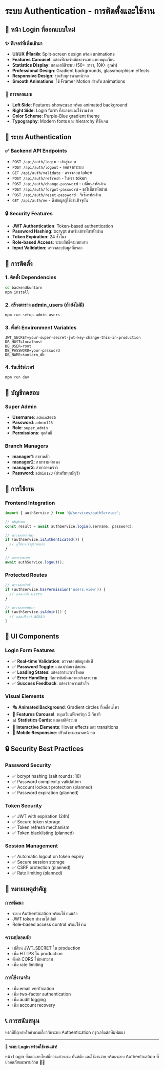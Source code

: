 # ระบบ Authentication - การติดตั้งและใช้งาน

## 🎨 **หน้า Login ที่ออกแบบใหม่**

### ✨ **ฟีเจอร์ที่เพิ่มเข้ามา**
- **UI/UX ที่ทันสมัย**: Split-screen design พร้อม animations
- **Features Carousel**: แสดงฟีเจอร์หลักของระบบแบบหมุนเวียน
- **Statistics Display**: แสดงสถิติระบบ (50+ สาขา, 10K+ ลูกค้า)
- **Professional Design**: Gradient backgrounds, glassmorphism effects
- **Responsive Design**: รองรับทุกขนาดหน้าจอ
- **Smooth Animations**: ใช้ Framer Motion สำหรับ animations

### 🎯 **การออกแบบ**
- **Left Side**: Features showcase พร้อม animated background
- **Right Side**: Login form ที่สะอาดและใช้งานง่าย
- **Color Scheme**: Purple-Blue gradient theme
- **Typography**: Modern fonts และ hierarchy ที่ชัดเจน

## 🔐 **ระบบ Authentication**

### ✅ **Backend API Endpoints**
- `POST /api/auth/login` - เข้าสู่ระบบ
- `POST /api/auth/logout` - ออกจากระบบ
- `GET /api/auth/validate` - ตรวจสอบ token
- `POST /api/auth/refresh` - รีเฟรช token
- `POST /api/auth/change-password` - เปลี่ยนรหัสผ่าน
- `POST /api/auth/forgot-password` - ขอรีเซ็ตรหัสผ่าน
- `POST /api/auth/reset-password` - รีเซ็ตรหัสผ่าน
- `GET /api/auth/me` - ดึงข้อมูลผู้ใช้งานปัจจุบัน

### 🔒 **Security Features**
- **JWT Authentication**: Token-based authentication
- **Password Hashing**: bcrypt สำหรับเข้ารหัสรหัสผ่าน
- **Token Expiration**: 24 ชั่วโมง
- **Role-based Access**: ระบบสิทธิ์ตามบทบาท
- **Input Validation**: ตรวจสอบข้อมูลที่กรอก

## 🚀 **การติดตั้ง**

### 1. **ติดตั้ง Dependencies**
```bash
cd backendkuntarn
npm install
```

### 2. **สร้างตาราง admin_users** (ถ้ายังไม่มี)
```bash
npm run setup-admin-users
```

### 3. **ตั้งค่า Environment Variables**
```env
JWT_SECRET=your-super-secret-jwt-key-change-this-in-production
DB_HOST=localhost
DB_USER=root
DB_PASSWORD=your-password
DB_NAME=kuntarn_db
```

### 4. **รันเซิร์ฟเวอร์**
```bash
npm run dev
```

## 👥 **บัญชีทดสอบ**

### **Super Admin**
- **Username**: `admin2025`
- **Password**: `admin123`
- **Role**: `super_admin`
- **Permissions**: ทุกสิทธิ์

### **Branch Managers**
- **manager1**: สาขาหลัก
- **manager2**: สาขารามคำแหง  
- **manager3**: สาขาลาดพร้าว
- **Password**: `admin123` (สำหรับทุกบัญชี)

## 🔧 **การใช้งาน**

### **Frontend Integration**
```javascript
import { authService } from '@/services/authService';

// เข้าสู่ระบบ
const result = await authService.login(username, password);

// ตรวจสอบสถานะ
if (authService.isAuthenticated()) {
  // ผู้ใช้งานเข้าสู่ระบบแล้ว
}

// ออกจากระบบ
await authService.logout();
```

### **Protected Routes**
```javascript
// ตรวจสอบสิทธิ์
if (authService.hasPermission('users.view')) {
  // แสดงหน้า users
}

// ตรวจสอบบทบาท
if (authService.isAdmin()) {
  // แสดงฟีเจอร์ admin
}
```

## 🎨 **UI Components**

### **Login Form Features**
- ✅ **Real-time Validation**: ตรวจสอบข้อมูลทันที
- ✅ **Password Toggle**: แสดง/ซ่อนรหัสผ่าน
- ✅ **Loading States**: แสดงสถานะการโหลด
- ✅ **Error Handling**: จัดการข้อผิดพลาดอย่างสวยงาม
- ✅ **Success Feedback**: แสดงข้อความสำเร็จ

### **Visual Elements**
- 🎭 **Animated Background**: Gradient circles ที่เคลื่อนไหว
- 🎠 **Features Carousel**: หมุนเวียนฟีเจอร์ทุก 3 วินาที
- 📊 **Statistics Cards**: แสดงสถิติระบบ
- 🎯 **Interactive Elements**: Hover effects และ transitions
- 📱 **Mobile Responsive**: ปรับตัวตามขนาดหน้าจอ

## 🔒 **Security Best Practices**

### **Password Security**
- ✅ bcrypt hashing (salt rounds: 10)
- ✅ Password complexity validation
- ✅ Account lockout protection (planned)
- ✅ Password expiration (planned)

### **Token Security**
- ✅ JWT with expiration (24h)
- ✅ Secure token storage
- ✅ Token refresh mechanism
- ✅ Token blacklisting (planned)

### **Session Management**
- ✅ Automatic logout on token expiry
- ✅ Secure session storage
- ✅ CSRF protection (planned)
- ✅ Rate limiting (planned)

## 🚨 **หมายเหตุสำคัญ**

### **การพัฒนา**
- ระบบ Authentication พร้อมใช้งานแล้ว
- JWT token ทำงานได้ปกติ
- Role-based access control พร้อมใช้งาน

### **ความปลอดภัย**
- เปลี่ยน JWT_SECRET ใน production
- เพิ่ม HTTPS ใน production
- ตั้งค่า CORS ให้เหมาะสม
- เพิ่ม rate limiting

### **การใช้งานจริง**
- เพิ่ม email verification
- เพิ่ม two-factor authentication
- เพิ่ม audit logging
- เพิ่ม account recovery

## 📞 **การสนับสนุน**

หากมีปัญหาหรือคำถามเกี่ยวกับระบบ Authentication กรุณาติดต่อทีมพัฒนา

---

**🎉 ระบบ Login พร้อมใช้งานแล้ว!** 

หน้า Login ที่ออกแบบใหม่มีความสวยงาม ทันสมัย และใช้งานง่าย พร้อมระบบ Authentication ที่ปลอดภัยและครบถ้วน 🚀✨ 